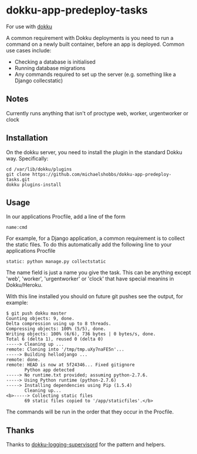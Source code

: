 # dokku-app-predeploy-tasks

For use with [dokku](https://github.com/progrium/dokku)

A common requirement with Dokku deployments is you need to run a command on a newly built container,
before an app is deployed. Common use cases include:

* Checking a database is initialised
* Running database migrations
* Any commands required to set up the server (e.g. something like a Django collecstatic)


## Notes

Currently runs anything that isn't of proctype web, worker, urgentworker or clock

## Installation

On the dokku server, you need to install the plugin in the standard Dokku way. Specifically:

```
cd /var/lib/dokku/plugins
git clone https://github.com/michaelshobbs/dokku-app-predeploy-tasks.git
dokku plugins-install
```

## Usage

In our applications Procfile, add a line of the form

```
name:cmd
```

For example, for a Django application, a common requirement is to collect the static files. To do this automatically
add the following line to your applications Procfile

```
static: python manage.py collectstatic
```

The name field is just a name you give the task. This can be anything except 'web', 'worker', 'urgentworker' or 'clock'
that have special meanins in Dokku/Heroku.

With this line installed you should on future git pushes see the output, for example:

```
$ git push dokku master
Counting objects: 9, done.
Delta compression using up to 8 threads.
Compressing objects: 100% (5/5), done.
Writing objects: 100% (6/6), 736 bytes | 0 bytes/s, done.
Total 6 (delta 1), reused 0 (delta 0)
-----> Cleaning up ...
remote: Cloning into '/tmp/tmp.uXy7naFE5n'...
-----> Building hellodjango ...
remote: done.
remote: HEAD is now at 5f24346... Fixed gitignore
       Python app detected
-----> No runtime.txt provided; assuming python-2.7.6.
-----> Using Python runtime (python-2.7.6)
-----> Installing dependencies using Pip (1.5.4)
       Cleaning up...
<b>-----> Collecting static files
       69 static files copied to '/app/staticfiles'.</b>
```

The commands will be run in the order that they occur in the Procfile.


## Thanks
Thanks to [dokku-logging-supervisord](https://github.com/sehrope/dokku-logging-supervisord) for the pattern and helpers.
